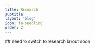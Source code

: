 ```yaml
---
title: Research
subtitle: 
layout: "blog"
icon: fa-seedling
order: 2
---
```

<head>
  <style>
@import url(https://fonts.googleapis.com/css?family=Source+Sans+Pro:400,200,200italic,300,300italic,400italic,600,600italic,700,700italic,900,900italic);

body {
    font-family: 'Source Sans Pro', sans-serif;
    color:#161616;
    font-size: 18px;
}
</style>
</head>
## need to switch to research layout soon
